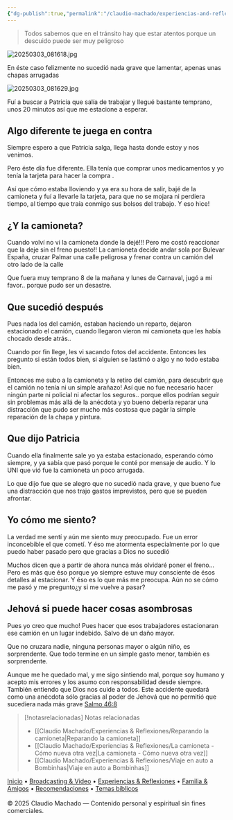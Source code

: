 ```yaml
---
{"dg-publish":true,"permalink":"/claudio-machado/experiencias-and-reflexiones/no-fue-grave-porque-dios-cuido-a-todos/","tags":["accidente","chapista","Camioneta"]}
---
```




>Todos sabemos que en el tránsito hay que estar atentos porque un descuido puede ser muy peligroso 

![20250303_081618.jpg](/img/user/Personal/Im%C3%A1genes/20250303_081618.jpg) 

En éste caso felizmente no sucedió nada grave que lamentar, apenas unas chapas arrugadas 

![20250303_081629.jpg](/img/user/Personal/Im%C3%A1genes/20250303_081629.jpg)

Fuí a buscar a Patricia que salía de trabajar y llegué bastante temprano, unos 20 minutos así que me estacione a esperar. 

## Algo diferente te juega en contra 

Siempre espero a que Patricia salga, llega hasta donde estoy y nos venimos.

Pero éste día fue diferente. Ella tenía que comprar unos medicamentos y yo tenía la tarjeta para hacer la compra .

Así que cómo estaba lloviendo y ya era su hora de salir, bajé de la camioneta y fuí a llevarle la tarjeta, para que no se mojara ni perdiera tiempo, al tiempo que traía conmigo sus bolsos del trabajo. Y eso hice!

## ¿Y la camioneta?

Cuando volví no vi la camioneta donde la dejé!!! Pero me costó reaccionar que la deje sin el freno puesto!!
La camioneta decide andar sola por Bulevar España, cruzar Palmar una calle peligrosa y frenar contra un camión del otro lado de la calle 

Que fuera muy temprano 8 de la mañana y lunes de Carnaval, jugó a mi favor.. porque pudo ser un desastre.

## Que sucedió después 

Pues nada los del camión, estaban haciendo un reparto, dejaron estacionado el camión, cuando llegaron vieron mi camioneta que les había chocado desde atrás..

Cuando por fin llege, les vi sacando fotos del accidente. Entonces les pregunto si están todos bien, si alguien se lastimó o algo y no todo estaba bien.

Entonces me subo a la camioneta y la retiro del camión, para descubrir que el camión no tenía ni un simple arañazo! Así que no fue necesario hacer ningún parte ni policial ni afectar los seguros.. porque ellos podrían seguir sin problemas más allá de la anécdota y yo bueno debería reparar una distracción que pudo ser mucho más costosa que pagár la simple reparación de la chapa y pintura.

## Que dijo Patricia 

Cuando ella finalmente sale yo ya estaba estacionado, esperando cómo siempre, y ya sabía que pasó porque le conté por mensaje de audio. Y lo UNI que vió fue la camioneta un poco arrugada.

Lo que dijo fue que se alegro que no sucedió nada grave, y que bueno fue una distracción que nos trajo gastos imprevistos, pero que se pueden afrontar.

## Yo cómo me siento?

La verdad me sentí y aún me siento muy preocupado. Fue un error inconcebible el que cometí. Y éso me atormenta especialmente por lo que puedo haber pasado pero que gracias a Dios no sucedió 

Muchos dicen que a partir de ahora nunca más olvidaré poner el freno... Pero es más que éso porque yo siempre estuve muy consciente de ésos detalles al estacionar. Y éso es lo que más me preocupa. Aún no se cómo me pasó y me pregunto¿y si me vuelve a pasar?

## Jehová si puede hacer cosas asombrosas 

Pues yo creo que mucho!
Pues hacer que esos trabajadores estacionaran ese camión en un lugar indebido. Salvo de un daño mayor.

Que no cruzara nadie, ninguna personas mayor o algún niño, es sorprendente. Que todo termine en un simple gasto menor, también es sorprendente.

Aunque me he quedado mal, y me sigo sintiendo mal, porque soy humano y acepto mis errores y los asumo con responsabilidad desde siempre. También entiendo que Dios nos cuide a todos. Este accidente quedará como una anécdota sólo gracias al poder de Jehová que no permitió que sucediera nada más grave  [Salmo 46:8](https://wol.jw.org/es/wol/b/r4/lp-s/nwtsty/19/46#v=19:46:8)



> [!notasrelacionadas] Notas relacionadas
> - [[Claudio Machado/Experiencias & Reflexiones/Reparando la camioneta\|Reparando la camioneta]]
> - [[Claudio Machado/Experiencias & Reflexiones/La camioneta - Cómo nueva otra vez\|La camioneta - Cómo nueva otra vez]]
> - [[Claudio Machado/Experiencias & Reflexiones/Viaje en auto a Bombinhas\|Viaje en auto a Bombinhas]]


<div class="pie-simple">
  <a href="https://mis-apuntes-psi.vercel.app/">Inicio</a> •
  <a href="https://mis-apuntes-psi.vercel.app/claudio-machado/brodcasting-and-videos/principial-brodcasting-and-video/">Broadcasting & Video</a> •
  <a href="https://mis-apuntes-psi.vercel.app/claudio-machado/experiencias-and-reflexiones/experiencias-and-reflexiones/">Experiencias & Reflexiones</a> •
  <a href="https://mis-apuntes-psi.vercel.app/claudio-machado/familia-and-amigos/familia-and-amigos/">Familia & Amigos</a> •
  <a href="https://mis-apuntes-psi.vercel.app/claudio-machado/recomendaciones/recomendaciones/">Recomendaciones</a> •
  <a href="https://mis-apuntes-psi.vercel.app/claudio-machado/temas-biblicos/temas-biblicos/">Temas bíblicos</a>
  <br><br>
  <span class="legal">© 2025 Claudio Machado — Contenido personal y espiritual sin fines comerciales.</span>
</div>